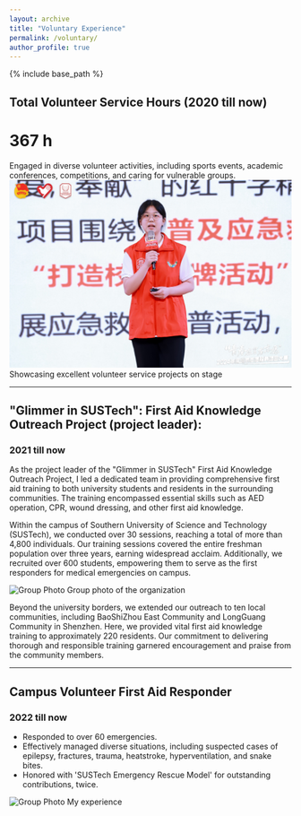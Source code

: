 ```yaml
---
layout: archive
title: "Voluntary Experience"
permalink: /voluntary/
author_profile: true
---
```


{% include base_path %}

## Total Volunteer Service Hours (2020 till now)

# 367 h

Engaged in diverse volunteer activities, including sports events, academic conferences, competitions, and caring for vulnerable groups.
![Group Photo](/images/presentation.jpg)
Showcasing excellent volunteer service projects on stage

---

## **"Glimmer in SUSTech": First Aid Knowledge Outreach Project (project leader):**

### 2021 till now

As the project leader of the "Glimmer in SUSTech" First Aid Knowledge Outreach Project, I led a dedicated team in providing comprehensive first aid training to both university students and residents in the surrounding communities. The training encompassed essential skills such as AED operation, CPR, wound dressing, and other first aid knowledge.

Within the campus of Southern University of Science and Technology (SUSTech), we conducted over 30 sessions, reaching a total of more than 4,800 individuals. Our training sessions covered the entire freshman population over three years, earning widespread acclaim. Additionally, we recruited over 600 students, empowering them to serve as the first responders for medical emergencies on campus.

![Group Photo](/images/group.jpg)
Group photo of the organization

Beyond the university borders, we extended our outreach to ten local communities, including BaoShiZhou East Community and LongGuang Community in Shenzhen. Here, we provided vital first aid knowledge training to approximately 220 residents. Our commitment to delivering thorough and responsible training garnered encouragement and praise from the community members.

---

## Campus Volunteer First Aid Responder

### 2022 till now

- Responded to over 60 emergencies.
- Effectively managed diverse situations, including suspected cases of epilepsy, fractures, trauma, heatstroke, hyperventilation, and snake bites.
- Honored with 'SUSTech Emergency Rescue Model' for outstanding contributions, twice.

![Group Photo](/images/four.jpg)
My experience



